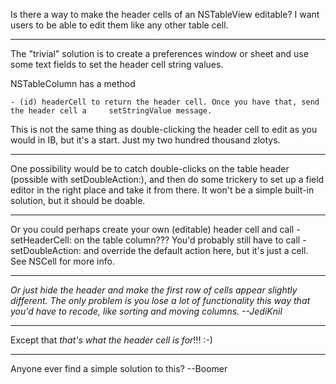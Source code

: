 Is there a way to make the header cells of an NSTableView editable? I want users to be able to edit them like any other table cell.

----

The "trivial" solution is to create a preferences window or sheet and use some text fields to set the header cell string values.

NSTableColumn has a method

    - (id) headerCell to return the header cell. Once you have that, send the header cell a     setStringValue message.

This is not the same thing as double-clicking the header cell to edit as you would in IB, but it's a start.
Just my two hundred thousand zlotys.

----

One possibility would be to catch double-clicks on the table header (possible with setDoubleAction:), and then do some trickery to set up a field editor in the right place and take it from there. It won't be a simple built-in solution, but it should be doable.

----
Or you could perhaps create your own (editable) header cell and call     -setHeaderCell: on the table column??? You'd probably still have to call     -setDoubleAction: and override the default action here, but it's just a cell. See NSCell for more info.

----
*Or just hide the header and make the first row of cells appear slightly different. The only problem is you lose a lot of functionality this way that you'd have to recode, like sorting and moving columns. --JediKnil*


----
Except that *that's what the header cell is for*!!! :-)


----

Anyone ever find a simple solution to this? --Boomer
